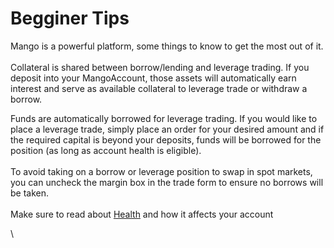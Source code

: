 # Begginer Tips

Mango is a powerful platform, some things to know to get the most out of it. \
\
Collateral is shared between borrow/lending and leverage trading. If you deposit into your MangoAccount, those assets will automatically earn interest and serve as available collateral to leverage trade or withdraw a borrow.&#x20;

Funds are automatically borrowed for leverage trading. If you would like to place a leverage trade, simply place an order for your desired amount and if the required capital is beyond your deposits, funds will be borrowed for the position (as long as account health is eligible). \
\
To avoid taking on a borrow or leverage position to swap in spot markets, you can uncheck the margin box in the trade form to ensure no borrows will be taken. \
\
Make sure to read about [Health](faqs/health.md) and how it affects your account &#x20;







&#x20;





\
